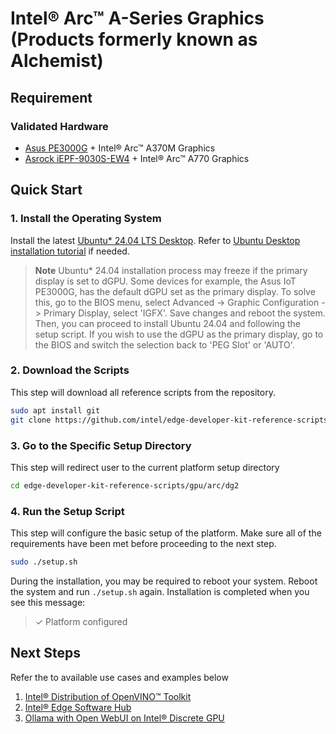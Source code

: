 # Intel® Arc™ A-Series Graphics (Products formerly known as Alchemist)

## Requirement
### Validated Hardware
- [Asus PE3000G](https://www.asus.com/networking-iot-servers/aiot-industrial-solutions/embedded-computers-edge-ai-systems/pe3000g/) + Intel® Arc™ A370M Graphics
- [Asrock iEPF-9030S-EW4](https://www.asrockind.com/iEPF-9030S-EW4) + Intel® Arc™ A770 Graphics

## Quick Start
### 1. Install the Operating System
Install the latest [Ubuntu* 24.04 LTS Desktop](https://releases.ubuntu.com/noble/). Refer to [Ubuntu Desktop installation tutorial](https://ubuntu.com/tutorials/install-ubuntu-desktop#1-overview) if needed.

> **Note**
> Ubuntu* 24.04 installation process may freeze if the primary display is set to dGPU. Some devices for example, the Asus IoT PE3000G, has the default dGPU set as the primary display. To solve this, go to the BIOS menu, select Advanced -> Graphic Configuration -> Primary Display, select 'IGFX'. Save changes and reboot the system. Then, you can proceed to install Ubuntu 24.04 and following the setup script.
> If you wish to use the dGPU as the primary display, go to the BIOS and switch the selection back to 'PEG Slot' or 'AUTO'.

### 2. Download the Scripts
This step will download all reference scripts from the repository.
```bash
sudo apt install git
git clone https://github.com/intel/edge-developer-kit-reference-scripts
```

### 3. Go to the Specific Setup Directory
This step will redirect user to the current platform setup directory
```bash
cd edge-developer-kit-reference-scripts/gpu/arc/dg2
```

### 4. Run the Setup Script
This step will configure the basic setup of the platform. Make sure all of the requirements have been met before proceeding to the next step.
```bash
sudo ./setup.sh
```
During the installation, you may be required to reboot your system. Reboot the system and run `./setup.sh` again. Installation is completed when you see this message:
> ✓ Platform configured

## Next Steps
Refer the to available use cases and examples below
1. [Intel® Distribution of OpenVINO™ Toolkit](usecases/openvino/README.md)
2. [Intel® Edge Software Hub](https://www.intel.com/content/www/us/en/developer/topic-technology/edge-5g/edge-solutions/overview.html)
3. [Ollama with Open WebUI on Intel® Discrete GPU](../../../usecases/ai/openwebui-ollama/README.md)
